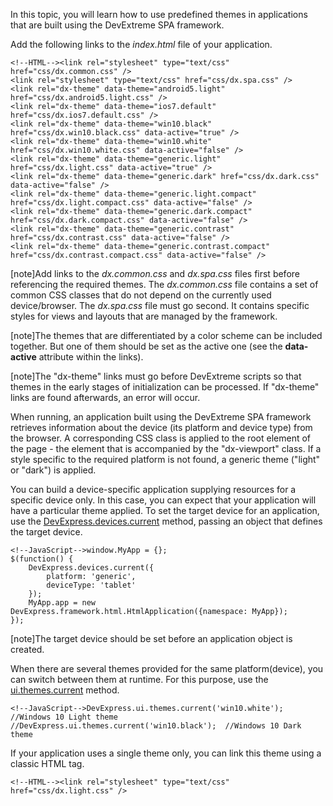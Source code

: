 In this topic, you will learn how to use predefined themes in applications that are built using the DevExtreme SPA framework.

Add the following links to the *index.html* file of your application.

	<!--HTML--><link rel="stylesheet" type="text/css" href="css/dx.common.css" />
	<link rel="stylesheet" type="text/css" href="css/dx.spa.css" />
	<link rel="dx-theme" data-theme="android5.light" href="css/dx.android5.light.css" />
	<link rel="dx-theme" data-theme="ios7.default" href="css/dx.ios7.default.css" />
	<link rel="dx-theme" data-theme="win10.black" href="css/dx.win10.black.css" data-active="true" />
	<link rel="dx-theme" data-theme="win10.white" href="css/dx.win10.white.css" data-active="false" />
	<link rel="dx-theme" data-theme="generic.light" href="css/dx.light.css" data-active="true" />
	<link rel="dx-theme" data-theme="generic.dark" href="css/dx.dark.css" data-active="false" />
	<link rel="dx-theme" data-theme="generic.light.compact" href="css/dx.light.compact.css" data-active="false" />
	<link rel="dx-theme" data-theme="generic.dark.compact" href="css/dx.dark.compact.css" data-active="false" />
	<link rel="dx-theme" data-theme="generic.contrast" href="css/dx.contrast.css" data-active="false" />
	<link rel="dx-theme" data-theme="generic.contrast.compact" href="css/dx.contrast.compact.css" data-active="false" />

[note]Add links to the *dx.common.css* and *dx.spa.css* files first before referencing the required themes. The *dx.common.css* file contains a set of common CSS classes that do not depend on the currently used device/browser. The *dx.spa.css* file must go second. It contains specific styles for views and layouts that are managed by the framework.

[note]The themes that are differentiated by a color scheme can be included together. But one of them should be set as the active one (see the **data-active** attribute within the links).

[note]The "dx-theme" links must go before DevExtreme scripts so that themes in the early stages of initialization can be processed. If "dx-theme" links are found afterwards, an error will occur.

When running, an application built using the DevExtreme SPA framework retrieves information about the device (its platform and device type) from the browser. A corresponding CSS class is applied to the root element of the page - the element that is accompanied by the "dx-viewport" class. If a style specific to the required platform is not found, a generic theme ("light" or "dark") is applied.

You can build a device-specific application supplying resources for a specific device only. In this case, you can expect that your application will have a particular theme applied. To set the target device for an application, use the [DevExpress.devices.current](/api-reference/50%20Common/utils/devices/3%20Methods/current(deviceName).md '/Documentation/ApiReference/Common/Utils/devices/Methods/#currentdeviceName') method, passing an object that defines the target device.

    <!--JavaScript-->window.MyApp = {};
	$(function() {
        DevExpress.devices.current({
            platform: 'generic',
			deviceType: 'tablet'
        });
        MyApp.app = new DevExpress.framework.html.HtmlApplication({namespace: MyApp});
    });

[note]The target device should be set before an application object is created.

When there are several themes provided for the same platform(device), you can switch between them at runtime. For this purpose, use the [ui.themes.current](/api-reference/50%20Common/utils/ui/themes/3%20Methods/current(themeName).md '/Documentation/ApiReference/Common/Utils/ui/themes/Methods/#currentthemeName') method.

	<!--JavaScript-->DevExpress.ui.themes.current('win10.white');  //Windows 10 Light theme
	//DevExpress.ui.themes.current('win10.black');  //Windows 10 Dark theme 

If your application uses a single theme only, you can link this theme using a classic HTML <link rel="stylesheet"> tag.

	<!--HTML--><link rel="stylesheet" type="text/css" href="css/dx.light.css" />